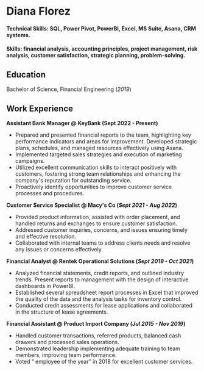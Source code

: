 # Diana Florez

#### Technical Skills: SQL, Power Pivot, PowerBI, Excel, MS Suite, Asana, CRM systems.
#### Skills: financial analysis, accounting principles, project management, risk analysis, customer satisfaction, strategic planning, problem-solving.

## Education
Bachelor of Science, Financial Engineering (_2019_)

## Work Experience
**Assistant Bank Manager @ KeyBank (Sept 2022 - Present)**
- Prepared and presented financial reports to the team, highlighting key performance indicators and areas for improvement. Developed strategic plans, schedules, and managed resources effectively using Asana.
- Implemented targeted sales strategies and execution of marketing campaigns.
- Utilized excellent communication skills to interact positively with customers, fostering strong team relationships and enhancing the company's reputation for outstanding service.
- Proactively identify opportunities to improve customer service processes and procedures.

**Customer Service Specialist @ Macy's Co (_Sept 2021 - Aug 2022_)**
- Provided product information, assisted with order placement, and handled returns and exchanges to ensure customer satisfaction.
- Addressed customer inquiries, concerns, and issues ensuring timely and effective resolution.
- Collaborated with internal teams to address clients needs and resolve any issues or concerns effectively.

**Financial Analyst @ Rentek Operational Solutions (_Sept 2019 - Oct 2021_)**
- Analyzed financial statements, credit reports, and outlined industry trends. Present reports to management with the design of interactive dashboards in PowerBI.
- Established several spreadsheet report processes in Excel that improved the quality of the data and the analysis tasks for inventory control.
- Conducted credit assessments for lease applications and collaborated in the structure of lease agreements. 

**Financial Assistant @ Product Import Company (_Jul 2015 - Nov 2019_)**
- Handled customer transactions, referred products, balanced cash drawers and processed sales operations.
- Demonstrated leadership implementing adequate training to team members, improving team performance.
- Voted “ employee of the year” in 2018 for excellent customer services.


